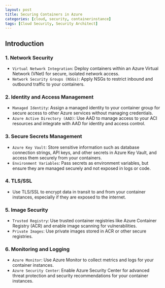 ```yaml
---
layout: post
title: Securing Containers in Azure
categories: [cloud, security, containerinstance]
tags: [Cloud Security, Security Architect]
---
```


## Introduction

### 1. Network Security
- `Virtual Network Integration`: Deploy containers within an Azure Virtual Network (VNet) for secure, isolated network access.
- `Network Security Groups (NSGs)`: Apply NSGs to restrict inbound and outbound traffic to your containers.

### 2. Identity and Access Management
- `Managed Identity`: Assign a managed identity to your container group for secure access to other Azure services without managing credentials.
- `Azure Active Directory (AAD)`: Use AAD to manage access to your ACI resources and integrate with AAD for identity and access control.

### 3. Secure Secrets Management
- `Azure Key Vault`: Store sensitive information such as database connection strings, API keys, and other secrets in Azure Key Vault, and access them securely from your containers.
- `Environment Variables`: Pass secrets as environment variables, but ensure they are managed securely and not exposed in logs or code.

### 4. TLS/SSL
- Use TLS/SSL to encrypt data in transit to and from your container instances, especially if they are exposed to the internet.

### 5. Image Security
- `Trusted Registry`: Use trusted container registries like Azure Container Registry (ACR) and enable image scanning for vulnerabilities.
- `Private Images`: Use private images stored in ACR or other secure registries.

### 6. Monitoring and Logging
- `Azure Monitor`: Use Azure Monitor to collect metrics and logs for your container instances.
- `Azure Security Center`: Enable Azure Security Center for advanced threat protection and security recommendations for your container instances.

